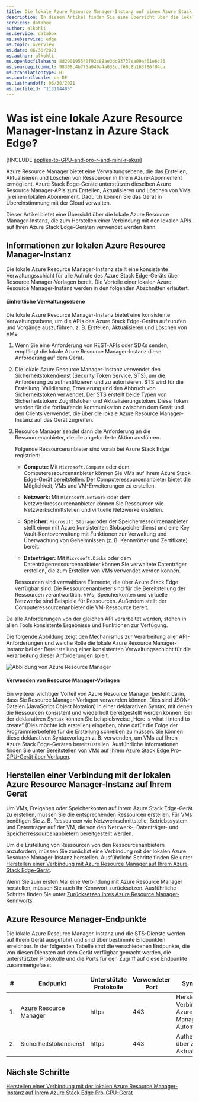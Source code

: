 ```yaml
---
title: Die lokale Azure Resource Manager-Instanz auf einem Azure Stack Edge Pro-GPU-Gerät
description: In diesem Artikel finden Sie eine Übersicht über die lokale Azure Resource Manager-Instanz auf Ihrem Azure Stack Edge Gerät.
services: databox
author: alkohli
ms.service: databox
ms.subservice: edge
ms.topic: overview
ms.date: 06/30/2021
ms.author: alkohli
ms.openlocfilehash: 8d200195540f92c88ae3dc93737ea09a461e6c26
ms.sourcegitcommit: 98308c4b775a049a4a035ccf60c8b163f86f04ca
ms.translationtype: HT
ms.contentlocale: de-DE
ms.lasthandoff: 06/30/2021
ms.locfileid: "113114485"
---
```

# <a name="what-is-local-azure-resource-manager-on-azure-stack-edge"></a>Was ist eine lokale Azure Resource Manager-Instanz in Azure Stack Edge?

[!INCLUDE [applies-to-GPU-and-pro-r-and-mini-r-skus](../../includes/azure-stack-edge-applies-to-gpu-pro-r-mini-r-sku.md)]

Azure Resource Manager bietet eine Verwaltungsebene, die das Erstellen, Aktualisieren und Löschen von Ressourcen in Ihrem Azure-Abonnement ermöglicht. Azure Stack Edge-Geräte unterstützen dieselben Azure Resource Manager-APIs zum Erstellen, Aktualisieren und Löschen von VMs in einem lokalen Abonnement. Dadurch können Sie das Gerät in Übereinstimmung mit der Cloud verwalten. 

Dieser Artikel bietet eine Übersicht über die lokale Azure Resource Manager-Instanz, die zum Herstellen einer Verbindung mit den lokalen APIs auf Ihren Azure Stack Edge-Geräten verwendet werden kann.

## <a name="about-local-azure-resource-manager"></a>Informationen zur lokalen Azure Resource Manager-Instanz

Die lokale Azure Resource Manager-Instanz stellt eine konsistente Verwaltungsschicht für alle Aufrufe des Azure Stack Edge-Geräts über Resource Manager-Vorlagen bereit. Die Vorteile einer lokalen Azure Resource Manager-Instanz werden in den folgenden Abschnitten erläutert.

#### <a name="consistent-management-layer"></a>Einheitliche Verwaltungsebene

Die lokale Azure Resource Manager-Instanz bietet eine konsistente Verwaltungsebene, um die APIs des Azure Stack Edge-Geräts aufzurufen und Vorgänge auszuführen, z. B. Erstellen, Aktualisieren und Löschen von VMs. 

1. Wenn Sie eine Anforderung von REST-APIs oder SDKs senden, empfängt die lokale Azure Resource Manager-Instanz diese Anforderung auf dem Gerät. 
1. Die lokale Azure Resource Manager-Instanz verwendet den Sicherheitstokendienst (Security Token Service, STS), um die Anforderung zu authentifizieren und zu autorisieren. STS wird für die Erstellung, Validierung, Erneuerung und den Abbruch von Sicherheitstoken verwendet. Der STS erstellt beide Typen von Sicherheitstoken: Zugriffstoken und Aktualisierungstoken. Diese Token werden für die fortlaufende Kommunikation zwischen dem Gerät und den Clients verwendet, die über die lokale Azure Resource Manager-Instanz auf das Gerät zugreifen.
1. Resource Manager sendet dann die Anforderung an die Ressourcenanbieter, die die angeforderte Aktion ausführen.   

    Folgende Ressourcenanbieter sind vorab bei Azure Stack Edge registriert:

    - **Compute:** Mit `Microsoft.Compute` oder dem Computeressourcenanbieter können Sie VMs auf Ihrem Azure Stack Edge-Gerät bereitstellen. Der Computeressourcenanbieter bietet die Möglichkeit, VMs und VM-Erweiterungen zu erstellen. 

    - **Netzwerk:** Mit `Microsoft.Network` oder dem Netzwerkressourcenanbieter können Sie Ressourcen wie Netzwerkschnittstellen und virtuelle Netzwerke erstellen.

    - **Speicher:** `Microsoft.Storage` oder der Speicherressourcenanbieter stellt einen mit Azure konsistenten Blobspeicherdienst und eine Key Vault-Kontoverwaltung mit Funktionen zur Verwaltung und Überwachung von Geheimnissen (z. B. Kennwörter und Zertifikate) bereit.  
    
    - **Datenträger:** Mit `Microsoft.Disks` oder dem Datenträgerressourcenanbieter können Sie verwaltete Datenträger erstellen, die zum Erstellen von VMs verwendet werden können.

    Ressourcen sind verwaltbare Elemente, die über Azure Stack Edge verfügbar sind. Die Ressourcenanbieter sind für die Bereitstellung der Ressourcen verantwortlich. VMs, Speicherkonten und virtuelle Netzwerke sind Beispiele für Ressourcen. Außerdem stellt der Computeressourcenanbieter die VM-Ressource bereit.    

Da alle Anforderungen von der gleichen API verarbeitet werden, stehen in allen Tools konsistente Ergebnisse und Funktionen zur Verfügung.

Die folgende Abbildung zeigt den Mechanismus zur Verarbeitung aller API-Anforderungen und welche Rolle die lokale Azure Resource Manager-Instanz bei der Bereitstellung einer konsistenten Verwaltungsschicht für die Verarbeitung dieser Anforderungen spielt.

![Abbildung von Azure Resource Manager](media/azure-stack-edge-gpu-connect-resource-manager/edge-device-flow.svg)


#### <a name="use-of-resource-manager-templates"></a>Verwenden von Resource Manager-Vorlagen

Ein weiterer wichtiger Vorteil von Azure Resource Manager besteht darin, dass Sie Resource Manager-Vorlagen verwenden können. Dies sind JSON-Dateien (JavaScript Object Notation) in einer deklarativen Syntax, mit denen die Ressourcen konsistent und wiederholt bereitgestellt werden können. Bei der deklarativen Syntax können Sie beispielsweise „Here is what I intend to create“ (Dies möchte ich erstellen) eingeben, ohne dafür die Folge der Programmierbefehle für die Erstellung schreiben zu müssen. Sie können diese deklarativen Syntaxvorlagen z. B. verwenden, um VMs auf Ihren Azure Stack Edge-Geräten bereitzustellen. Ausführliche Informationen finden Sie unter [Bereitstellen von VMs auf Ihrem Azure Stack Edge Pro-GPU-Gerät über Vorlagen](azure-stack-edge-gpu-deploy-virtual-machine-templates.md).

## <a name="connect-to-the-local-azure-resource-manager"></a>Herstellen einer Verbindung mit der lokalen Azure Resource Manager-Instanz auf Ihrem Gerät

Um VMs, Freigaben oder Speicherkonten auf Ihrem Azure Stack Edge-Gerät zu erstellen, müssen Sie die entsprechenden Ressourcen erstellen. Für VMs benötigen Sie z. B. Ressourcen wie Netzwerkschnittstelle, Betriebssystem und Datenträger auf der VM, die von den Netzwerk-, Datenträger- und Speicherressourcenanbietern bereitgestellt werden. 

Um die Erstellung von Ressourcen von den Ressourcenanbietern anzufordern, müssen Sie zunächst eine Verbindung mit der lokalen Azure Resource Manager-Instanz herstellen. Ausführliche Schritte finden Sie unter [Herstellen einer Verbindung mit Azure Resource Manager auf Ihrem Azure Stack Edge-Gerät](azure-stack-edge-gpu-connect-resource-manager.md).

Wenn Sie zum ersten Mal eine Verbindung mit Azure Resource Manager herstellen, müssen Sie auch Ihr Kennwort zurücksetzen. Ausführliche Schritte finden Sie unter [Zurücksetzen Ihres Azure Resource Manager-Kennworts](azure-stack-edge-gpu-set-azure-resource-manager-password.md).


## <a name="azure-resource-manager-endpoints"></a>Azure Resource Manager-Endpunkte

Die lokale Azure Resource Manager-Instanz und die STS-Dienste werden auf Ihrem Gerät ausgeführt und sind über bestimmte Endpunkten erreichbar. In der folgenden Tabelle sind die verschiedenen Endpunkte, die von diesen Diensten auf dem Gerät verfügbar gemacht werden, die unterstützten Protokolle und die Ports für den Zugriff auf diese Endpunkte zusammengefasst. 

| # | Endpunkt | Unterstützte Protokolle | Verwendeter Port | Syntaxelemente |
| --- | --- | --- | --- | --- |
| 1. | Azure Resource Manager | https | 443 | Herstellen einer Verbindung mit Azure Resource Manager zur Automatisierung |
| 2. | Sicherheitstokendienst | https | 443 | Authentifizieren über Zugriffs- und Aktualisierungstoken |


## <a name="next-steps"></a>Nächste Schritte

[Herstellen einer Verbindung mit der lokalen Azure Resource Manager-Instanz auf Ihrem Azure Stack Edge Pro-GPU-Gerät](azure-stack-edge-gpu-deploy-virtual-machine-powershell.md)
